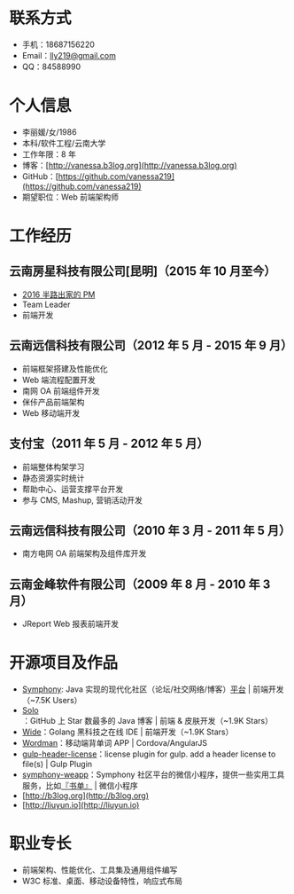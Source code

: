 # 联系方式

* 手机：18687156220
* Email：lly219@gmail.com
* QQ：84588990

# 个人信息

* 李丽媛/女/1986
* 本科/软件工程/云南大学
* 工作年限：8 年
* 博客：[http://vanessa.b3log.org](http://vanessa.b3log.org)
* GitHub：[https://github.com/vanessa219](https://github.com/vanessa219)
* 期望职位：Web 前端架构师

# 工作经历

## 云南房星科技有限公司[昆明]（2015 年 10 月至今）

* [2016 半路出家的 PM](https://hacpai.com/article/1485104264974)
* Team Leader
* 前端开发

## 云南远信科技有限公司（2012 年 5 月 - 2015 年 9 月）

* 前端框架搭建及性能优化
* Web 端流程配置开发
* 南网 OA 前端组件开发
* 侎佧产品前端架构
* Web 移动端开发

## 支付宝（2011 年 5 月 - 2012 年 5 月）

* 前端整体构架学习
* 静态资源实时统计
* 帮助中心、运营支撑平台开发
* 参与 CMS, Mashup, 营销活动开发

## 云南远信科技有限公司（2010 年 3 月 - 2011 年 5 月）

* 南方电网 OA 前端架构及组件库开发

## 云南金峰软件有限公司（2009 年 8 月 - 2010 年 3 月）

* JReport Web 报表前端开发

# 开源项目及作品

* [Symphony](https://github.com/b3log/symphony): Java 实现的现代化社区（论坛/社交网络/博客）[平台](https://hacpai.com) | 前端开发（~7.5K Users）
* [Solo](https://github.com/b3log/b3log-solo)：GitHub 上 Star 数最多的 Java 博客 | 前端 & 皮肤开发（~1.9K Stars）
* [Wide](https://github.com/b3log/wide)：Golang 黑科技之在线 IDE | 前端开发（~1.9K Stars）
* [Wordman](https://github.com/b3log/b3log-wordman)：移动端背单词 APP | Cordova/AngularJS 
* [gulp-header-license](https://github.com/Vanessa219/gulp-header-license)：license plugin for gulp. add a header license to file(s) | Gulp Plugin
* [symphony-weapp](https://github.com/b3log/symphony-weapp)：Symphony 社区平台的微信小程序，提供一些实用工具服务，比如[『书单』]( https://hacpai.com/tag/book_share) | 微信小程序
* [http://b3log.org](http://b3log.org)
* [http://liuyun.io](http://liuyun.io)

# 职业专长

* 前端架构、性能优化、工具集及通用组件编写
* W3C 标准、桌面、移动设备特性，响应式布局
